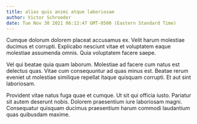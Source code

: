 ```yaml
---
title: alias quis animi atque laboriosam
author: Victor Schroeder
date: Tue Nov 30 2021 06:12:47 GMT-0500 (Eastern Standard Time)
---
```

Cumque dolorum dolorem placeat accusamus ex. Velit harum molestiae ducimus et corrupti. Explicabo nesciunt vitae et voluptatem eaque molestiae assumenda omnis. Quia voluptatem facere saepe.

 Vel qui beatae quia quam laborum. Molestiae ad facere cum natus est delectus quas. Vitae cum consequuntur ad quas minus est. Beatae rerum eveniet ut molestiae similique repellat itaque quisquam corrupti. Et aut sint laboriosam.

 Provident vitae natus fuga quae et cumque. Ut sit qui officia iusto. Pariatur sit autem deserunt nobis. Dolorem praesentium iure laboriosam magni. Consequatur quisquam ducimus praesentium harum commodi laudantium quas quibusdam maxime.